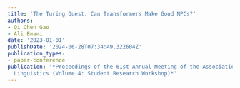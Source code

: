 ```yaml
---
title: 'The Turing Quest: Can Transformers Make Good NPCs?'
authors:
- Qi Chen Gao
- Ali Emami
date: '2023-01-01'
publishDate: '2024-06-28T07:34:49.322604Z'
publication_types:
- paper-conference
publication: '*Proceedings of the 61st Annual Meeting of the Association for Computational
  Linguistics (Volume 4: Student Research Workshop)*'
---
```


